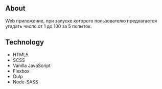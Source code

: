 ## About

Web приложение, при запуске которого пользователю предлагается угадать число
от 1 до 100 за 5 попыток.

## Technology

- HTML5
- SCSS
- Vanilla JavaScript
- Flexbox
- Gulp
- Node-SASS
